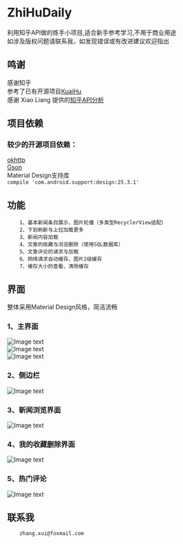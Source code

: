 # ZhiHuDaily
利用知乎API做的练手小项目,适合新手参考学习,不用于商业用途  
如涉及版权问题请联系我，如发现错误或有改进建议欢迎指出  
## 鸣谢  
  感谢知乎  
  参考了已有开源项目[KuaiHu](https://github.com/iKrelve/KuaiHu)  
  感谢 Xiao Liang 提供的[知乎API分析](https://github.com/izzyleung/ZhihuDailyPurify/wiki/%E7%9F%A5%E4%B9%8E%E6%97%A5%E6%8A%A5-API-%E5%88%86%E6%9E%90)<br />  
## 项目依赖
### 较少的开源项目依赖：  
  [okhttp](https://github.com/square/okhttp)  
  [Gson](https://github.com/google/gson)  
  Material Design支持库  
		`compile 'com.android.support:design:25.3.1'`

## 功能
        1、基本新闻条目展示，图片轮播（多类型RecyclerView适配）
        2、下划刷新与上拉加载更多
        3、新闻内容加载
        4、文章的收藏与浏览删除（使用SQL数据库）
        5、文章评论的请求与加载
        6、网络请求自动缓存、图片2级缓存
        7、缓存大小的查看、清除缓存
## 界面  
整体采用Material Design风格，简洁流畅
### 1、主界面
![Image text](https://github.com/Zaxui/JiaZhiHu/blob/master/Screenshots/0.png)  
![Image text](https://github.com/Zaxui/JiaZhiHu/blob/master/Screenshots/1.png)  
![Image text](https://github.com/Zaxui/JiaZhiHu/blob/master/Screenshots/3.png)  
### 2、侧边栏  
![Image text](https://github.com/Zaxui/JiaZhiHu/blob/master/Screenshots/2.png)  
### 3、新闻浏览界面  
![Image text](https://github.com/Zaxui/JiaZhiHu/blob/master/Screenshots/4.png)  
### 4、我的收藏删除界面  
![Image text](https://github.com/Zaxui/JiaZhiHu/blob/master/Screenshots/5.png)  
### 5、热门评论  
![Image text](https://github.com/Zaxui/JiaZhiHu/blob/master/Screenshots/6.png)  
## 联系我
		zhang.xui@foxmail.com
